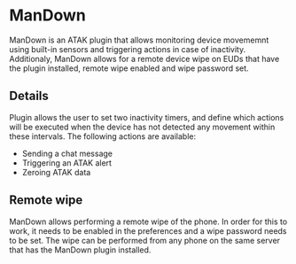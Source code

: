 # ManDown

ManDown is an ATAK plugin that allows monitoring device movememnt using built-in sensors and triggering actions in case of inactivity.
Additionaly, ManDown allows for a remote device wipe on EUDs that have the plugin installed, remote wipe enabled and wipe password set.

## Details

Plugin allows the user to set two inactivity timers, and define which actions will be executed when the device has not detected any movement within these intervals.
The following actions are available:
- Sending a chat message
- Triggering an ATAK alert
- Zeroing ATAK data

## Remote wipe

ManDown allows performing a remote wipe of the phone. In order for this to work, it needs to be enabled in the preferences and a wipe password needs to be set. 
The wipe can be performed from any phone on the same server that has the ManDown plugin installed.







